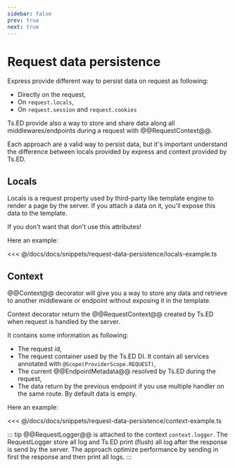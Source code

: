 ```yaml
---
sidebar: false
prev: true
next: true
---
```


# Request data persistence

Express provide different way to persist data on request as following:

- Directly on the request,
- On `request.locals`,
- On `request.session` and `request.cookies`

Ts.ED provide also a way to store and share data along all middlewares/endpoints during a request
with @@RequestContext@@.

Each approach are a valid way to persist data, but it's important understand the difference between locals provided by express and context provided by Ts.ED.

## Locals

Locals is a request property used by third-party like template engine to render a page by the server.
If you attach a data on it, you'll expose this data to the template.

If you don't want that don't use this attributes!

Here an example:

<<< @/docs/docs/snippets/request-data-persistence/locals-example.ts

## Context

@@Context@@ decorator will give you a way to store any data and retrieve to another middleware or endpoint without exposing it in the template.

Context decorator return the @@RequestContext@@ created by Ts.ED when request is handled by the server.

It contains some information as following:

- The request id,
- The request container used by the Ts.ED DI. It contain all services annotated with `@Scope(ProviderScope.REQUEST)`,
- The current @@EndpointMetadata@@ resolved by Ts.ED during the request,
- The data return by the previous endpoint if you use multiple handler on the same route. By default data is empty.

Here an example:

<<< @/docs/docs/snippets/request-data-persistence/context-example.ts

::: tip
@@RequestLogger@@ is attached to the context `context.logger`. The RequestLogger store all log and Ts.ED print (flush) all log after the response is send by the server.
The approach optimize performance by sending in first the response and then print all logs.
:::





